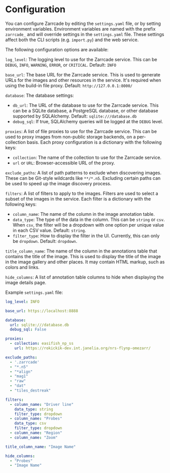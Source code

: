 # Configuration

You can configure Zarrcade by editing the `settings.yaml` file, or by setting environment variables. Environment variables are named with the prefix `zarrcade_` and will override settings in the `settings.yaml` file. These settings affect both the CLI scripts (e.g. `import.py`) and the web service.

The following configuration options are available:

`log_level`: The logging level to use for the Zarrcade service. This can be `DEBUG`, `INFO`, `WARNING`, `ERROR`, or `CRITICAL`. Default: `INFO`

`base_url`: The base URL for the Zarrcade service. This is used to generate URLs for the images and other resources in the service. It's required when using the build-in file proxy. Default: `http://127.0.0.1:8000/`

`database`: The database settings:
* `db_url`: The URL of the database to use for the Zarrcade service. This can be a SQLite database, a PostgreSQL database, or other database supported by SQLAlchemy. Default: `sqlite:///database.db`
* `debug_sql`: If true, SQLAlchemy queries will be logged at the `DEBUG` level.

`proxies`: A list of file proxies to use for the Zarrcade service. This can be used to proxy images from non-public storage backends, on a per-collection basis. Each proxy configuration is a dictionary with the following keys:
* `collection`: The name of the collection to use for the Zarrcade service.
* `url` or `URL`: Browser-accessible URL of the proxy.

`exclude_paths`: A list of path patterns to exclude when discovering images. These can be Git-style wildcards like `**/*.n5`. Excluding certain paths can be used to speed up the image discovery process.

`filters`: A list of filters to apply to the images. Filters are used to select a subset of the images in the service. Each filter is a dictionary with the following keys:
* `column_name`: The name of the column in the image annotation table.
* `data_type`: The type of the data in the column. This can be `string` or `csv`. When `csv`, the filter will be a dropdown with one option per unique value in each CSV value. Default: `string`.
* `filter_type`: How to display the filter in the UI. Currently, this can only be `dropdown`. Default: `dropdown`.

`title_column_name`: The name of the column in the annotations table that contains the title of the image. This is used to display the title of the image in the image gallery and other places. It may contain HTML markup, such as colors and links.

`hide_columns`: A list of annotation table columns to hide when displaying the image details page. 

Example `settings.yaml` file:

```yaml
log_level: INFO

base_url: https://localhost:8888

database:
  url: sqlite:///database.db
  debug_sql: False

proxies:
  - collection: easifish_np_ss
    url: https://rokickik-dev.int.janelia.org/nrs-flynp-omezarr/

exclude_paths:
  - '.zarrcade'
  - "*.n5"
  - "*align"
  - "mag1"
  - "raw"
  - "dat"
  - "tiles_destreak"

filters:
  - column_name: "Driver line"
    data_type: string
    filter_type: dropdown
  - column_name: "Probes"
    data_type: csv
    filter_type: dropdown
  - column_name: "Region"
  - column_name: "Zoom"

title_column_name: "Image Name"

hide_columns:
  - "Probes"
  - "Image Name"
```
